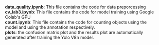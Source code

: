 **data_quality.ipynb**: This file contains the code for data preporcessing <br>
**cv_lab3.ipynb**: This file contains the code for model training using Google Colab's GPU <br>
**count.ipynb**: This file contains the code for counting objects using the model and using the annotation respectively. <br>
**plots**: the confusion matrix plot and the results plot are automatically generated after training the Yolo V8n model.